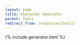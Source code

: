 ```yaml
---
layout: page
title: Character Generator
parent: Tools
redirect_from: /resources/tools/
---
```

{% include generator.html %}
